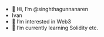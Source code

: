 - 👋 Hi, I’m @singhthagunnanaren
- Ivan
- 👀 I’m interested in Web3
- 🌱 I’m currently learning Solidity etc.

<!---
singhthagunnanaren/singhthagunnanaren is a ✨ special ✨ repository because its `README.md` (this file) appears on your GitHub profile.
You can click the Preview link to take a look at your changes.
--->
